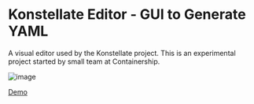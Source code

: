 # Konstellate Editor - GUI to Generate YAML
A visual editor used by the Konstellate project. This is an experimental project started by small team at Containership.

![image](https://user-images.githubusercontent.com/3777243/52426245-9a7b2480-2acb-11e9-8b4f-da431c1e5941.png)

<a href="https://containership.github.io/konstellate-editor">Demo</a>
